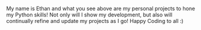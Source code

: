 My name is Ethan and what you see above are my personal projects to hone my Python skills! Not only will I show my development, but also will continually refine and update my projects as I go! Happy Coding to all :)
